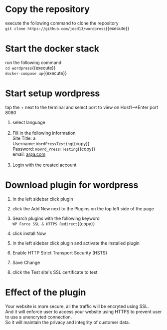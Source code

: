 # Copy the repository 
execute the following command to clone the repository<br />
`git clone https://github.com/jeod13/wordpress`{{execute}}

# Start the docker stack
run the following command<br />
`cd wordpress`{{execute}}<br />
`docker-compose up`{{execute}}

# Start setup wordpress
tap the + next to the terminal and select port to view on Host1-->Enter port 8080

1. select language<br /><br />
2. Fill in the following information<br />
Site Title: a<br />
Username: `WordPressTesting`{{copy}}<br />
Password: `Wo@rd_Press!Testing`{{copy}}<br />
email: a@a.com<br /><br />
3. Login with the created account
	
# Download plugin for wordpress
1. In the left sidebar click plugin
2. click the Add New next to the Plugins on the top left side of the page
3. Search plugins with the following keyword<br />
`WP Force SSL & HTTPS Redirect`{{copy}}<br />

4. click install Now
5. In the left sidebar click plugin and activate the installed plugin

6. Enable HTTP Strict Transport Security (HSTS)

7. Save Change
8. click the Test site's SSL certificate to test<br />


# Effect of the plugin
Your website is more secure, all the traffic will be encryted using SSL. <br />
And it will enforce user to access your website using HTTPS to prevent user to use a unencryted connection.<br />
So it will maintain the privacy and integrity of customer data.


